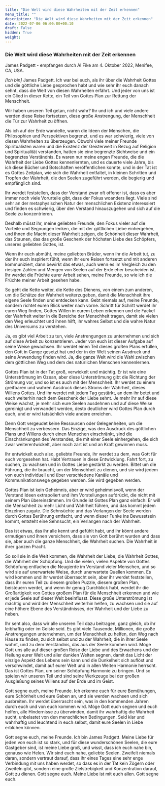 ```yaml
---
title: "Die Welt wird diese Wahrheiten mit der Zeit erkennen"
menu_title: ""
description: "Die Welt wird diese Wahrheiten mit der Zeit erkennen"
date: 2022-07-06 06:00:00+00:10
draft: False
hidden: True
weight:
---
```

### Die Welt wird diese Wahrheiten mit der Zeit erkennen

James Padgett - empfangen durch Al Fike am 4. Oktober 2022, Menifee, CA, USA.

*[Ich bin]* James Padgett. Ich war bei euch, als ihr über die Wahrheit Gottes und die göttliche Liebe gesprochen habt und wie sehr ihr euch danach sehnt, dass die Welt von diesen Wahrheiten erfährt. Und jeder von uns ist ein Glied in dieser Kette, ein Teil von Gottes Plan zur Rettung der Menschheit.

Wir haben unseren Teil getan, nicht wahr?  Ihr und ich und viele andere werden diese Reise fortsetzen, diese große Anstrengung, der Menschheit die Tür zur Wahrheit zu öffnen.

Als ich auf der Erde wandelte, waren die Ideen der Menschen, die Philosophien und Perspektiven begrenzt, und es war schwierig, viele von diesen Wahrheiten zu überzeugen. Obwohl viele meiner Freunde Spiritualisten waren und die Existenz der Geisterwelt in Bezug auf Religion und Spiritualität verstanden, hatten sie eine begrenzte Sichtweise und ein begrenztes Verständnis. Es waren nur meine engen Freunde, die die Wahrheit der Liebe Gottes kennenlernten, und es dauerte viele Jahre, bis ich diese Bücher und Botschaften veröffentlichen konnte, und in der Tat ist es Gottes Zeitplan, wie sich die Wahrheit entfaltet, in kleinen Schritten und Tropfen der Wahrheit, die den Seelen zugeführt werden, die begierig und empfänglich sind.

Ihr werdet feststellen, dass der Verstand zwar oft offener ist, dass es aber immer noch viele Vorurteile gibt, dass der Fokus woanders liegt. Viele sind sehr an der metaphysischen Natur der menschlichen Existenz interessiert und finden es schwierig, über den Verstand hinauszugehen und sich auf die Seele zu konzentrieren.

Deshalb müsst ihr, meine geliebten Freunde, den Fokus vieler auf die Vorteile und Segnungen lenken, die mit der göttlichen Liebe einhergehen, und ihnen die Macht dieser Wahrheit zeigen, die Schönheit dieser Wahrheit, das Staunen, das das große Geschenk der höchsten Liebe des Schöpfers, unseres geliebten Gottes, ist.

Wenn ihr euch abmüht, meine geliebten Brüder, wenn ihr die Arbeit tut, zu der ihr euch inspiriert fühlt, wenn ihr eure Reisen fortsetzt und mit anderen kommuniziert, dann bewirkt das etwas, auch wenn es im Vergleich zu den riesigen Zahlen und Mengen von Seelen auf der Erde eher bescheiden ist. Ihr werdet die Früchte eurer Arbeit sehen, meine Freunde, so wie ich die Früchte meiner Arbeit gesehen habe.

So geht die Kette weiter, die Kette des Dienens, von einem zum anderen, um die Schätze der Wahrheit weiterzugeben, damit die Menschheit ihre eigene Seele finden und entdecken kann. Gebt niemals auf, meine Freunde, sondern richtet euren Blick weiter nach vorne. Schritt für Schritt werdet ihr euren Weg finden, Gottes Willen in eurem Leben erkennen und die Fackel der Wahrheit weiter in die Bereiche der Menschheit tragen, damit sie vielen den Weg erleuchtet und ihnen hilft, ihr wahres Selbst und die wahre Natur des Universums zu verstehen. 

Ja, es gibt viel Arbeit zu tun, viele Anstrengungen zu unternehmen und sich auf diese Arbeit zu konzentrieren. Jeder von euch ist dieser Aufgabe auf seine Weise gewachsen. Ihr werdet einen Teil dieses großen Plans erfüllen, den Gott in Gange gesetzt hat und der in der Welt seinen Ausdruck und seine Anwendung finden wird. Ja, die ganze Welt wird die Wahl zwischen dem göttlichen Weg und dem des natürlichen Menschen kennenlernen. 

Gottes Plan ist in der Tat groß, verwickelt und mächtig. Er ist wie eine Unterströmung im Ozean, aber diese Unterströmung gibt die Richtung der Strömung vor, und so ist es auch mit der Menschheit. Ihr werdet zu einem greifbaren und wahren Ausdruck dieses Stroms der Wahrheit, dieses Willens Gottes. Und ihr werdet mit jedem Tag gestärkt, an dem ihr betet und euch weiterhin nach dem Geschenk der Liebe sehnt. Je mehr ihr auf diese Weise wächst, je mehr sich eure Seelen ausdehnen und auf diese Weise gereinigt und verwandelt werden, desto deutlicher wird Gottes Plan durch euch, und er wird tatsächlich viele andere erreichen.
  
Denn Gott vergeudet keine Ressourcen oder Gelegenheiten, um die Menschheit zu verbessern. Das Einzige, was den Ausdruck des göttlichen Plans und Willens durch einen Menschen einschränkt, sind die Einschränkungen des Verstandes, die mit einer Seele einhergehen, die sich zwar weiterentwickelt, aber noch zart ist und an Kraft gewinnen muss.

Ihr entwickelt euch also, geliebte Freunde, ihr werdet zu dem, was Gott für euch vorgesehen hat. Habt Vertrauen in diese Entwicklung. Fahrt fort, zu suchen, zu wachsen und in Gottes Liebe gestärkt zu werden. Bittet um die Führung, die ihr braucht, um der Menschheit zu dienen, und sie wird jedem von euch individuell und über verschiedene Kanäle und Kommunikationswege gegeben werden. Sie wird gegeben werden.

Gottes Plan ist kein Geheimnis, aber er wird geheimnisvoll, wenn der Verstand Ideen extrapoliert und ihm Vorstellungen aufdrückt, die nicht mit seinem Plan übereinstimmen. Im Grunde ist Gottes Plan ganz einfach: Er will die Menschheit zu mehr Licht und Wahrheit führen, und das kommt jedem Einzelnen zugute. Die Sehnsüchte und das Verlangen der Seele werden durch Gottes Berührung entfacht, und wenn dieser Funke ins Bewusstsein kommt, entsteht eine Sehnsucht, ein Verlangen nach der Wahrheit. 

Das ist etwas, das ihr alle kennt und gefühlt habt, und ihr könnt andere ermutigen und ihnen versichern, dass sie von Gott berührt wurden und dass sie, aber auch die ganze Menschheit, die Wahrheit suchen. Die Wahrheit in ihrer ganzen Pracht.

So soll sie in die Welt kommen, die Wahrheit der Liebe, die Wahrheit Gottes, die Wahrheit der Schöpfung. Und die vielen, vielen Aspekte von Gottes Schöpfung entfachen die Neugierde im Verstand vieler Menschen, und so wird sie auf unerwartete Weise, durch unerwartete Quellen kommen. Es wird kommen und ihr werdet überrascht sein, aber ihr werdet feststellen, dass ihr euren Teil zu diesem großen Puzzle, diesem großen Plan, beisteuern werdet, und wenn ihr genug Durchblick habt, werdet ihr die Großartigkeit von Gottes großem Plan für die Menschheit erkennen und wie er jede Seele auf dieser Welt beeinflusst. Diese große Unterströmung ist mächtig und wird der Menschheit weiterhin helfen, zu wachsen und sie auf eine höhere Ebene des Verständnisses, der Wahrheit und der Liebe zu heben. 

Ihr seht also, dass wir alle unseren Teil dazu beitragen, ganz gleich, ob ihr leibhaftig oder im Geiste seid. Es gibt viele Tausende, Millionen, die große Anstrengungen unternehmen, um der Menschheit zu helfen, den Weg nach Hause zu finden, zu sich selbst und zu der Wahrheit, die in ihrer Seele wohnt, und zu dem Verständnis, das aus der Seele kommen wird. 
Möge Gott uns alle auf dieser großen Reise der Liebe und des Erwachens und der Heilung eurer Welt und aller dunklen Welten segnen, damit das Licht der einzige Aspekt des Lebens sein kann und die Dunkelheit sich auflöst und verschwindet, damit auf eurer Welt und in allen Welten Harmonie herrscht. Das ist Gottes Plan, um seiner Schöpfung Harmonie zu bringen. Und so spielen wir unseren Teil und sind seine Werkzeuge bei der großen Ausgießung seines Willens auf der Erde und im Geist.

Gott segne euch, meine Freunde. Ich erkenne euch für eure Bemühungen, eure Schönheit und eure Gaben an, und sie werden wachsen und sich ausbreiten. Ihr werdet überrascht sein, was in den kommenden Jahren durch euch und von euch kommen wird. Möge Gott euch segnen und euch helfen, alle Hindernisse zu überwinden, damit ihr wahrhaftig die Wahrheit sucht, unbelastet von den menschlichen Bedingungen. Seid klar und wahrhaftig und leuchtend in euch selbst, damit eure Seelen in Liebe erblühen können.

Gott segne euch, meine Freunde. Ich bin James Padgett. Meine Liebe für jeden von euch ist so stark, und für diese wunderschönen Seelen, die eure Gastgeber sind, ist meine Liebe groß, und wisst, dass ich euch nahe bin, genauso wie Helen. Wir sind euch nahe, geliebte Seelen. Zweifelt niemals daran, sondern vertraut darauf, dass ihr eines Tages eine sehr enge Verbindung mit uns haben werdet, so dass es in der Tat kein Zögern oder Zweifeln gibt, sondern eine große Zielstrebigkeit und Konzentration darauf, Gott zu dienen. Gott segne euch. Meine Liebe ist mit euch allen. Gott segne euch.
